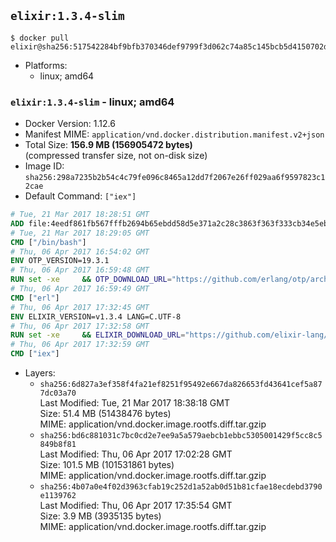 ## `elixir:1.3.4-slim`

```console
$ docker pull elixir@sha256:517542284bf9bfb370346def9799f3d062c74a85c145bcb5d4150702dc60d618
```

-	Platforms:
	-	linux; amd64

### `elixir:1.3.4-slim` - linux; amd64

-	Docker Version: 1.12.6
-	Manifest MIME: `application/vnd.docker.distribution.manifest.v2+json`
-	Total Size: **156.9 MB (156905472 bytes)**  
	(compressed transfer size, not on-disk size)
-	Image ID: `sha256:298a7235b2b54c4c79fe096c8465a12dd7f2067e26ff029aa6f9597823c12cae`
-	Default Command: `["iex"]`

```dockerfile
# Tue, 21 Mar 2017 18:28:51 GMT
ADD file:4eedf861fb567fffb2694b65ebdd58d5e371a2c28c3863f363f333cb34e5eb7b in / 
# Tue, 21 Mar 2017 18:29:05 GMT
CMD ["/bin/bash"]
# Thu, 06 Apr 2017 16:54:02 GMT
ENV OTP_VERSION=19.3.1
# Thu, 06 Apr 2017 16:59:48 GMT
RUN set -xe 	&& OTP_DOWNLOAD_URL="https://github.com/erlang/otp/archive/OTP-${OTP_VERSION}.tar.gz" 	&& OTP_DOWNLOAD_SHA256="618f19e4274150a107bea7621d871d96d386291759ffb57d1a3e60f1f243a509" 	&& runtimeDeps=' 		libodbc1 		libssl1.0.0 		libsctp1 		libwxgtk3.0-0 	' 	&& buildDeps=' 		curl 		ca-certificates 		autoconf 		gcc 		make 		libncurses-dev 		unixodbc-dev 		libssl-dev 		libsctp-dev 		libwxgtk3.0-dev 	' 	&& apt-get update 	&& apt-get install -y --no-install-recommends $runtimeDeps 	&& apt-get install -y --no-install-recommends $buildDeps 	&& curl -fSL -o otp-src.tar.gz "$OTP_DOWNLOAD_URL" 	&& echo "$OTP_DOWNLOAD_SHA256 otp-src.tar.gz" | sha256sum -c - 	&& mkdir -p /usr/src/otp-src 	&& tar -xzf otp-src.tar.gz -C /usr/src/otp-src --strip-components=1 	&& rm otp-src.tar.gz 	&& cd /usr/src/otp-src 	&& ./otp_build autoconf 	&& ./configure 		--enable-sctp 		--enable-dirty-schedulers 	&& make -j$(nproc) 	&& make install 	&& find /usr/local -name examples | xargs rm -rf 	&& apt-get purge -y --auto-remove $buildDeps 	&& rm -rf /usr/src/otp-src /var/lib/apt/lists/*
# Thu, 06 Apr 2017 16:59:49 GMT
CMD ["erl"]
# Thu, 06 Apr 2017 17:32:45 GMT
ENV ELIXIR_VERSION=v1.3.4 LANG=C.UTF-8
# Thu, 06 Apr 2017 17:32:58 GMT
RUN set -xe 	&& ELIXIR_DOWNLOAD_URL="https://github.com/elixir-lang/elixir/releases/download/${ELIXIR_VERSION}/Precompiled.zip" 	&& ELIXIR_DOWNLOAD_SHA256="eac16c41b88e7293a31d6ca95b5d72eaec92349a1f16846344f7b88128587e10" 	&& buildDeps=' 		ca-certificates 		curl 		unzip 	' 	&& apt-get update 	&& apt-get install -y --no-install-recommends $buildDeps 	&& curl -fSL -o elixir-precompiled.zip $ELIXIR_DOWNLOAD_URL 	&& echo "$ELIXIR_DOWNLOAD_SHA256 elixir-precompiled.zip" | sha256sum -c - 	&& unzip -d /usr/local elixir-precompiled.zip 	&& rm elixir-precompiled.zip 	&& apt-get purge -y --auto-remove $buildDeps 	&& rm -rf /var/lib/apt/lists/*
# Thu, 06 Apr 2017 17:32:59 GMT
CMD ["iex"]
```

-	Layers:
	-	`sha256:6d827a3ef358f4fa21ef8251f95492e667da826653fd43641cef5a877dc03a70`  
		Last Modified: Tue, 21 Mar 2017 18:38:18 GMT  
		Size: 51.4 MB (51438476 bytes)  
		MIME: application/vnd.docker.image.rootfs.diff.tar.gzip
	-	`sha256:bd6c881031c7bc0cd2e7ee9a5a579aebcb1ebbc5305001429f5cc8c5849b8f81`  
		Last Modified: Thu, 06 Apr 2017 17:02:28 GMT  
		Size: 101.5 MB (101531861 bytes)  
		MIME: application/vnd.docker.image.rootfs.diff.tar.gzip
	-	`sha256:4b07a0e4f02d3963cfab19c252d1a52ab0d51b81cfae18ecdebd3790e1139762`  
		Last Modified: Thu, 06 Apr 2017 17:35:54 GMT  
		Size: 3.9 MB (3935135 bytes)  
		MIME: application/vnd.docker.image.rootfs.diff.tar.gzip
